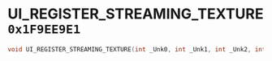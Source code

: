 # UI_REGISTER_STREAMING_TEXTURE `0x1F9EE9E1`

```cpp
void UI_REGISTER_STREAMING_TEXTURE(int _Unk0, int _Unk1, int _Unk2, int _Unk3);
```